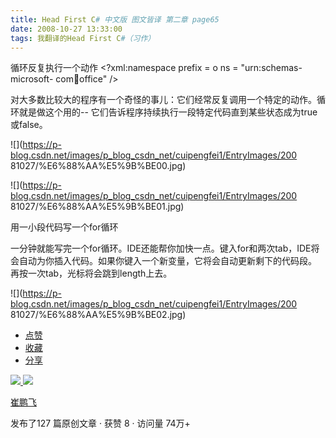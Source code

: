 ```yaml
---
title: Head First C# 中文版 图文皆译 第二章 page65
date: 2008-10-27 13:33:00
tags: 我翻译的Head First C#（习作）
---
```

循环反复执行一个动作  <?xml:namespace prefix = o ns = "urn:schemas-microsoft-
com:office:office" />

对大多数比较大的程序有一个奇怪的事儿：它们经常反复调用一个特定的动作。循环就是做这个用的--
它们告诉程序持续执行一段特定代码直到某些状态成为true或false。

![](https://p-blog.csdn.net/images/p_blog_csdn_net/cuipengfei1/EntryImages/200
81027/%E6%88%AA%E5%9B%BE00.jpg)

![](https://p-blog.csdn.net/images/p_blog_csdn_net/cuipengfei1/EntryImages/200
81027/%E6%88%AA%E5%9B%BE01.jpg)

用一小段代码写一个for循环

一分钟就能写完一个for循环。IDE还能帮你加快一点。键入for和两次tab，IDE将会自动为你插入代码。如果你键入一个新变量，它将会自动更新剩下的代码段。
再按一次tab，光标将会跳到length上去。

![](https://p-blog.csdn.net/images/p_blog_csdn_net/cuipengfei1/EntryImages/200
81027/%E6%88%AA%E5%9B%BE02.jpg)

  * [ 点赞  ](javascript:;)
  * [ 收藏  ](javascript:;)
  * [ 分享 ](javascript:;)

[ ![](https://profile.csdnimg.cn/5/2/5/3_cuipengfei1)
![](https://g.csdnimg.cn/static/user-reg-year/1x/11.png)
](https://blog.csdn.net/cuipengfei1)

[ 崔鹏飞 ](https://blog.csdn.net/cuipengfei1)

发布了127 篇原创文章  ·  获赞 8  ·  访问量 74万+

